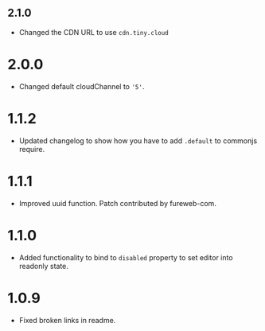 ## 2.1.0
* Changed the CDN URL to use `cdn.tiny.cloud`

# 2.0.0
* Changed default cloudChannel to `'5'`.

# 1.1.2
* Updated changelog to show how you have to add `.default` to commonjs require.

# 1.1.1
* Improved uuid function. Patch contributed by fureweb-com.

# 1.1.0
* Added functionality to bind to `disabled` property to set editor into readonly state.

# 1.0.9
* Fixed broken links in readme.

# 1.0.8
* Added `undo` and `redo` to the events triggering sending out content to `v-model`.

# 1.0.7
* Added null check before removing editor to check that tinymce is actually available.

# 1.0.6
* Removed `cloudChannel` prop validation.

# 1.0.5
* Removed onPreInit shorthand as it never worked.

# 1.0.4
* Fixed bug with onInit never firing.

# 1.0.3
* Fixed bug with value watcher getting out of sync.

# 1.0.2
* Fixed bug where is wasn't possible to set inline in the init object, only on the shorthand.

# 1.0.1
* Fixed binding timing issues by moving the binding to after the editor has initialized. 

# 1.0.0
* Initial release
